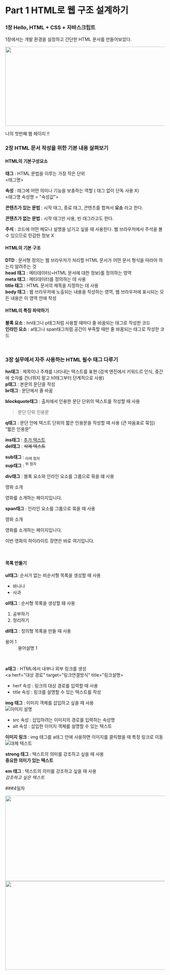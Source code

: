 
# Part 1 HTML로 웹 구조 설계하기    
   
### 1장 Hello, HTML + CSS + 자바스크립트   
   
   
1장에서는 개발 환경을 설정하고 간단한 HTML 문서를 만들어보았다.    
   
   
<img src="https://github.com/hyunjung2222/HTML-CSS-JS/assets/115084123/376b552d-ced9-4adb-8101-4cddce0ad5e2" width="600" height="250"/>    
    
<br>   
<!DOCTYPE html>
<html lang="ko">
    <head>
        <meta charset="UTF-8">
        <meta http-equiv="X-UA-Compatible" content="IE=edge">
        <meta name="viewport" content="width=device-width, initial-scale=1.0">
        <title>My First Web Page!</title>
    </head>
    <body>
        <!-- 웹 페이지에 표시할 내용을 적습니다. -->
        <p>나의 첫번째 웹 페이지 !! </p>    
    </body>
</html>


### 2장 HTML 문서 작성을 위한 기본 내용 살펴보기    

#### HTML의 기본구성요소   
**태그** : HTML 문법을 이루는 가장 작은 단위   
<태그명>   
   
**속성** : 태그에 어떤 의미나 기능을 보충하는 역할 ( 태그 없이 단독 사용 X)   
<태그명 속성명 = "속성값">   
    
**콘텐츠가 있는 문법** : 시작 태그, 종료 태그, 콘텐츠를 합쳐서 **요소** 라고 한다. 
<title>My First Web Page!</title>   
   
**콘텐츠가 없는 문법** : 시작 태그만 사용, 빈 태그라고도 한다.   
   
**주석** : 코드에 어떤 메모나 설명을 남기고 싶을 때 사용한다. 웹 브라우저에서 주석을 볼 수 있으므로 민감한 정보 X   
<!-- 주석 내용 -->   
   
#### HTML의 기본 구조   
   
**DTD** : 문서형 정의는 웹 브라우저가 처리할 HTML 문서가 어떤 문서 형식을 따라야 하는지 알려주는 것   
**head 태그** : 메타데이터(=HTML 문서에 대한 정보)를 정의하는 영역   
**meta 태그** : 메타데이터를 정의하는 데 사용   
**title 태그** : HTML 문서의 제목을 지정하는 데 사용   
**body 태그** : 웹 브라우저에 노출되는 내용을 작성하는 영역, 웹 브라우저에 표시되는 모든 내용은 이 영역 안에 작성   
   
#### HTML의 특징 파악하기   
   
**블록 요소** : hn태그나 p태그처럼 사용할 때마다 줄 바꿈되는 태그로 작성한 코드   
**인라인 요소** : a태그나 span태그처럼 공간이 부족할 때만 줄 바꿈되는 태그로 작성한 코드   

<br>
 

### 3장 실무에서 자주 사용하는 HTML 필수 태그 다루기     
   
      
**hn태그** : 제목이나 주제를 나타내는 텍스트를 표현 (검색 엔진에서 키워드르 인식, 중간에 숫자를 건너뛰지 말고 h1태그부터 단계적으로 사용)   
**p태그** : 본문의 문단을 작성   
**br태그** : 문단에서 줄 바꿈   

**blockquote태그** : 출처에서 인용한 문단 단위의 텍스트를 작성할 때 사용   
<blockquote cite = "출처URL">문단 단위 인용문</blockquote>   

**q태그** : 문단 안에 텍스트 단위의 짧은 인용문을 작성할 때 사용 (큰 따옴표로 묶임)   
<q cite="출처URL">짧은 인용문</q>   

**ins태그** : <ins>추가 텍스트</ins>   
**del태그** : <del>삭제 텍스트</del>   

**sub태그** : <sub>아래 첨자</sub>   
**sup태그** : <sup>위 첨자</sup>   

**div태그** : 블록 요소와 인라인 요소를 그룹으로 묶을 떄 사용   

<div class="movie">
   <p>영화 소개</p>
   <p>영화를 소개하는 페이지입니다.</p>

**span태그** : 인라인 요소를 그룹으로 묶을 때 사용   
<div class="movie">
   <p>영화 소개</p>
   <p>영화를 소개하는 페이지입니다.</p>
   <p>이번 영화의 <span>하이라이트</span> 장면은 바로 여기입니다.</p>   

<br>   

#### 목록 만들기    
   
**ul태그**: 순서가 없는 비순서형 목록을 생성할 때 사용
<ul>
   <li>바나나</li>
   <li>사과</li>
</ul>

**ol태그** : 순서형 목록을 생성할 떄 사용
<ol>
   <li>공부하기</li>
   <li>정리하기</li>
</ol>   

**dl태그** : 정의형 목록을 만들 때 사용
<dl>
   <dt>용어 1 </dt>
   <dd>용어설명 1</dd>
</dl>
<br>  

**a태그** : HTML에서 내부나 외부 링크를 생성   
<a herf="대상 경로" target="링크연결방식" title="링크설명></a>   

* herf 속성 : 링크의 대상 경로를 입력할 때 사용
* title 속성 : 링크를 설명할 수 있는 텍스트를 작성

**img 태그** : 이미지 객체를 삽입하고 싶을 때 사용   
<img src="이미지 경로" alt="이미지 설명">   

* src 속성 : 삽입하려는 이미지의 경로를 입력하는 속성명
* alt 속성 : 삽입한 이미지 객체를 설명할 수 있는 텍스트


**이미지 링크** : img 태그를 a태그 안에 사용하면 이미지를 클릭했을 때 특정 링크로 이동   
<a herf = "대상 경로">
   <img src="이미지 경로" alt="대체 텍스트">
</a>


**strong 태그** : 텍스트의 의미를 강조하고 싶을 때 사용   
<strong>중요한 의미가 있는 텍스트</strong>   

**em 태그** : 텍스트의 의미를 강조하고 싶을 때 사용   
<em>강조하고 싶은 텍스트</em>   


###4일차   
   
<img src="https://github.com/hyunjung2222/HTML-CSS-JS/assets/115084123/b389f96e-400b-4d6b-9aca-abfb55b406ac" width="600" height="270"/>   

<img src="https://github.com/hyunjung2222/HTML-CSS-JS/assets/115084123/41c6bd0b-02b2-47c6-ab59-5a3fecb92765" width="600" height="280"/>


